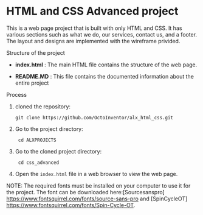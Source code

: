 # HTML and CSS Advanced project
This is a web page project that is built with only HTML and CSS. It has various sections such as what we do, our services, contact us, and a footer. The layout and designs are implemented with the wireframe privided.

Structure of the project
- **index.html** : The main HTML file contains the structure of the web page.

- **README.MD** : This file contains the documented information about the entire project

Process
1. cloned the repository:
        
       git clone https://github.com/OctoInventor/alx_html_css.git

2. Go to the project directory:

        cd ALXPROJECTS

3. Go to the cloned project directory:

        cd css_advanced

4. Open the `index.html` file in a web browser to view the web page.


NOTE:
The required fonts must be installed on your computer to use it for the
project. The font can be downloaded here:[Sourcesanspro] https://www.fontsquirrel.com/fonts/source-sans-pro and [SpinCycleOT] https://www.fontsquirrel.com/fonts/Spin-Cycle-OT.
    
